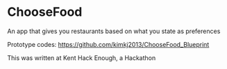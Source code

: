 # ChooseFood
An app that gives you restaurants based on what you state as preferences

Prototype codes: https://github.com/kimkj2013/ChooseFood_Blueprint

This was written at Kent Hack Enough, a Hackathon
